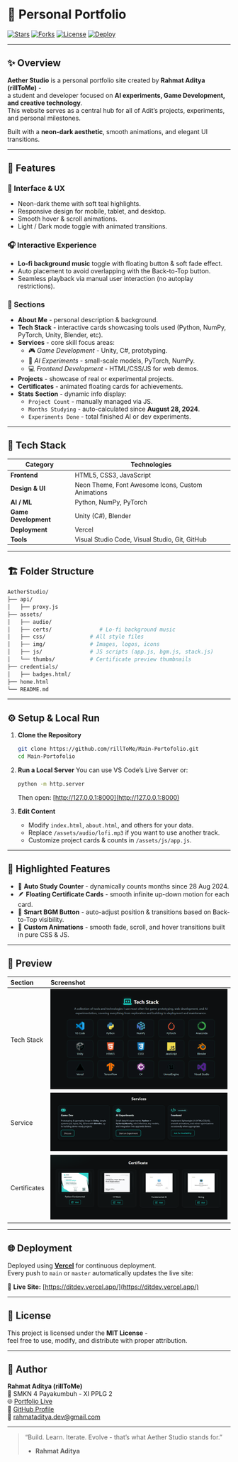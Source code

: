 # 🌌 Personal Portfolio

[![Stars](https://img.shields.io/github/stars/rillToMe/Main-Portofolio?style=for-the-badge&color=2EC4B6)](https://github.com/rillToMe/Main-Portofolio/stargazers)
[![Forks](https://img.shields.io/github/forks/rillToMe/Main-Portofolio?style=for-the-badge&color=00bcd4)](https://github.com/rillToMe/Main-Portofolio/network/members)
[![License](https://img.shields.io/github/license/rillToMe/Main-Portofolio?style=for-the-badge&color=1de9b6)](./LICENSE)
[![Deploy](https://img.shields.io/badge/deploy-vercel-000000?style=for-the-badge&logo=vercel)](https://ditdev.vercel.app)

---

## ✨ Overview

**Aether Studio** is a personal portfolio site created by **Rahmat Aditya (rillToMe)** -  
a student and developer focused on **AI experiments, Game Development, and creative technology**.  
This website serves as a central hub for all of Adit’s projects, experiments, and personal milestones.

Built with a **neon-dark aesthetic**, smooth animations, and elegant UI transitions.

---

## 🧠 Features

### 🎨 Interface & UX
- Neon-dark theme with soft teal highlights.  
- Responsive design for mobile, tablet, and desktop.  
- Smooth hover & scroll animations.  
- Light / Dark mode toggle with animated transitions.  

### 🎧 Interactive Experience
- **Lo-fi background music** toggle with floating button & soft fade effect.  
- Auto placement to avoid overlapping with the Back-to-Top button.  
- Seamless playback via manual user interaction (no autoplay restrictions).  

### 💼 Sections
- **About Me** - personal description & background.  
- **Tech Stack** - interactive cards showcasing tools used (Python, NumPy, PyTorch, Unity, Blender, etc).  
- **Services** - core skill focus areas:
  - 🎮 *Game Development* - Unity, C#, prototyping.
  - 🤖 *AI Experiments* - small-scale models, PyTorch, NumPy.
  - 💻 *Frontend Development* - HTML/CSS/JS for web demos.
- **Projects** - showcase of real or experimental projects.
- **Certificates** - animated floating cards for achievements.
- **Stats Section** - dynamic info display:
  - `Project Count` - manually managed via JS.
  - `Months Studying` - auto-calculated since **August 28, 2024**.
  - `Experiments Done` - total finished AI or dev experiments.

---

## 🧩 Tech Stack

| Category | Technologies |
|-----------|---------------|
| **Frontend** | HTML5, CSS3, JavaScript |
| **Design & UI** | Neon Theme, Font Awesome Icons, Custom Animations |
| **AI / ML** | Python, NumPy, PyTorch |
| **Game Development** | Unity (C#), Blender |
| **Deployment** | Vercel |
| **Tools** | Visual Studio Code, Visual Studio, Git, GitHub |

---

## 🏗️ Folder Structure

```bash
AetherStudio/
├── api/
│   ├── proxy.js   
├── assets/
│   ├── audio/
│   ├── certs/               # Lo-fi background music
│   ├── css/              # All style files
│   ├── img/              # Images, logos, icons
│   ├── js/               # JS scripts (app.js, bgm.js, stack.js)
│   └── thumbs/           # Certificate preview thumbnails
├── credentials/
│   ├── badges.html/
├── home.html
└── README.md
```

---

## ⚙️ Setup & Local Run

1. **Clone the Repository**
   ```bash
   git clone https://github.com/rillToMe/Main-Portofolio.git
   cd Main-Portofolio
   ```

2. **Run a Local Server**
   You can use VS Code’s Live Server or:
   ```bash
   python -m http.server
   ```
   Then open: [http://127.0.0.1:8000](http://127.0.0.1:8000)

3. **Edit Content**
   - Modify `index.html`, `about.html`, and others for your data.
   - Replace `/assets/audio/lofi.mp3` if you want to use another track.
   - Customize project cards & counts in `/assets/js/app.js`.

---

## 💫 Highlighted Features
- 🧮 **Auto Study Counter** - dynamically counts months since 28 Aug 2024.  
- 🪶 **Floating Certificate Cards** - smooth infinite up-down motion for each card.  
- 🎵 **Smart BGM Button** - auto-adjust position & transitions based on Back-to-Top visibility.  
- 🧊 **Custom Animations** - smooth fade, scroll, and hover transitions built in pure CSS & JS.  

---

## 📸 Preview

| Section | Screenshot |
|:--------|:-----------|
| Tech Stack | ![Tech Stack](./assets/img/preview-techstack.png) |
| Service | ![Service](./assets/img/preview-service.png) |
| Certificates | ![Certificates](./assets/img/preview-certs.png) |

---

## 🌐 Deployment
Deployed using **[Vercel](https://vercel.com/)** for continuous deployment.  
Every push to `main` or `master` automatically updates the live site:

🔗 **Live Site:** [https://ditdev.vercel.app/](https://ditdev.vercel.app/)

---

## 📄 License
This project is licensed under the **MIT License** -  
feel free to use, modify, and distribute with proper attribution.

---

## 👤 Author

**Rahmat Aditya (rillToMe)**  
💼 SMKN 4 Payakumbuh - XI PPLG 2  
🌐 [Portfolio Live](https://ditdev.vercel.app/)  
🐙 [GitHub Profile](https://github.com/rillToMe)  
📧 [rahmataditya.dev@gmail.com](mailto:rahmataditya.dev@gmail.com)

---

> “Build. Learn. Iterate. Evolve - that’s what Aether Studio stands for.”
> - **Rahmat Aditya**
